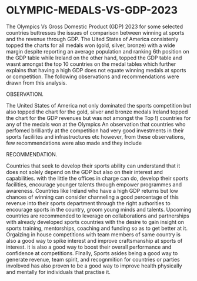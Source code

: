 # OLYMPIC-MEDALS-VS-GDP-2023
The Olympics Vs Gross Domestic Product (GDP) 2023 for some selected countries buttresses the issues of comparison between winning at sports and the revenue through GDP. 
The Uited States of America consistenly topped the charts for all medals won (gold, silver, bronze) with a wide margin despite reporting an average population and ranking 6th position on the GDP table while Ireland on the other hand, topped the GDP table and wasnt amongst the top 10 countries on the medal tables which further explains that having a high GDP does not equate winning medals at sports or competition. The following observations and recommendations were drawn from this analysis.

OBSERVATION.

The United States of America not only dominated the sports competition but also topped the chart for the gold, silver and bronze medals 
Ireland topped the chart for the GDP revenues but was not amongst the Top !) countries for any of the medals won at the Olympics
An observation that countries who perfomed brilliantly at the competition had very good investments in their sports faciliites and infrastructures etc
however, from these observations, few recommendations were also made and they include

RECOMMENDATION.

Countries that seek to develop their sports ability can understand that it does not solely depend on the GDP but also on their interest and capabilities. with the little the offices in charge can do, develop their sports facilities, encourage younger talents through empower programmes and awareness.
Countries like Ireland who have a high GDP returns but low chances of winning can consider channeling a good percentage of this revenue into their sports department through the right authorities to encourage sports in the country, groom young minds and talents.
Upcoming countries are recommended to leverage on collaborations and partnerships with already developed sports countries with the desire to gain insight on sports training, mentorships, coaching and funding so as to get better at it. 
Orgaizing in house competitions with team members of same country is also a good way to spike interest and improve craftsmanship at sports of interest. it is also a good way to boost their overall performance and confidence at competitions.
FInally, Sports asides being a good way to generate revenue, team spirit, and recognmition for countries or parties involbved has also proven to be a good way to improve health physically and mentally for individuals that practise it.
